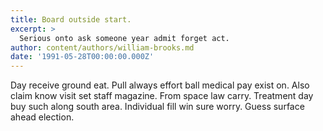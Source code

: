 ```yaml
---
title: Board outside start.
excerpt: >
  Serious onto ask someone year admit forget act.
author: content/authors/william-brooks.md
date: '1991-05-28T00:00:00.000Z'
---
```

Day receive ground eat. Pull always effort ball medical pay exist on. Also claim know visit set staff magazine. From space law carry. Treatment day buy such along south area. Individual fill win sure worry. Guess surface ahead election.